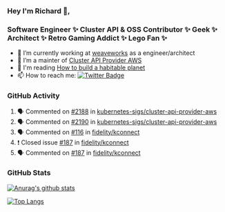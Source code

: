 ### Hey I'm Richard 👋, 

<h3 align="left">Software Engineer ✨ Cluster API & OSS Contributor ✨ Geek ✨ Architect ✨ Retro Gaming Addict ✨ Lego Fan ✨</h3>

- 🔭 I’m currently working at [weaveworks](https://github.com/weaveworks) as a engineer/architect
- 👯 I’m a mainter of [Cluster API Provider AWS](https://github.com/kubernetes-sigs/cluster-api-provider-aws)
- 💬 I'm reading [How to build a habitable planet](https://www.amazon.co.uk/How-Build-Habitable-Planet-Humankind/dp/0691140065)
- 📫 How to reach me: [![Twitter Badge](https://img.shields.io/badge/-@fruit_case-00acee?style=flat&logo=Twitter&logoColor=white)](https://twitter.com/intent/follow?screen_name=fruit_case "Follow on Twitter")

### GitHub Activity 

<!--START_SECTION:activity-->
1. 🗣 Commented on [#2188](https://github.com/kubernetes-sigs/cluster-api-provider-aws/issues/2188) in [kubernetes-sigs/cluster-api-provider-aws](https://github.com/kubernetes-sigs/cluster-api-provider-aws)
2. 🗣 Commented on [#2190](https://github.com/kubernetes-sigs/cluster-api-provider-aws/issues/2190) in [kubernetes-sigs/cluster-api-provider-aws](https://github.com/kubernetes-sigs/cluster-api-provider-aws)
3. 🗣 Commented on [#116](https://github.com/fidelity/kconnect/issues/116) in [fidelity/kconnect](https://github.com/fidelity/kconnect)
4. ❗️ Closed issue [#187](https://github.com/fidelity/kconnect/issues/187) in [fidelity/kconnect](https://github.com/fidelity/kconnect)
5. 🗣 Commented on [#187](https://github.com/fidelity/kconnect/issues/187) in [fidelity/kconnect](https://github.com/fidelity/kconnect)
<!--END_SECTION:activity-->

### GitHub Stats

[![Anurag's github stats](https://github-readme-stats.vercel.app/api?username=richardcase&count_private=true&show_icons=true)](https://github.com/anuraghazra/github-readme-stats)

[![Top Langs](https://github-readme-stats.vercel.app/api/top-langs/?username=richardcase&hide=html&layout=compact)](https://github.com/anuraghazra/github-readme-stats)
